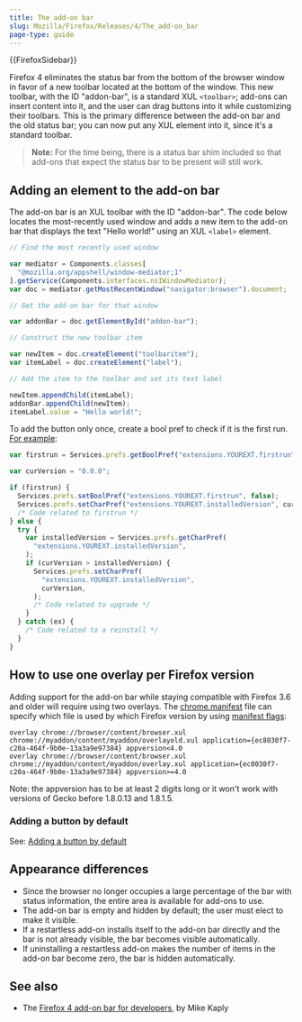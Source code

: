 ```yaml
---
title: The add-on bar
slug: Mozilla/Firefox/Releases/4/The_add-on_bar
page-type: guide
---
```


{{FirefoxSidebar}}

Firefox 4 eliminates the status bar from the bottom of the browser window in favor of a new toolbar located at the bottom of the window. This new toolbar, with the ID "addon-bar", is a standard XUL `<toolbar>`; add-ons can insert content into it, and the user can drag buttons into it while customizing their toolbars. This is the primary difference between the add-on bar and the old status bar; you can now put any XUL element into it, since it's a standard toolbar.

> **Note:** For the time being, there is a status bar shim included so that add-ons that expect the status bar to be present will still work.

## Adding an element to the add-on bar

The add-on bar is an XUL toolbar with the ID "addon-bar". The code below locates the most-recently used window and adds a new item to the add-on bar that displays the text "Hello world!" using an XUL `<label>` element.

```js
// Find the most recently used window

var mediator = Components.classes[
  "@mozilla.org/appshell/window-mediator;1"
].getService(Components.interfaces.nsIWindowMediator);
var doc = mediator.getMostRecentWindow("navigator:browser").document;

// Get the add-on bar for that window

var addonBar = doc.getElementById("addon-bar");

// Construct the new toolbar item

var newItem = doc.createElement("toolbaritem");
var itemLabel = doc.createElement("label");

// Add the item to the toolbar and set its text label

newItem.appendChild(itemLabel);
addonBar.appendChild(newItem);
itemLabel.value = "Hello world!";
```

To add the button only once, create a bool pref to check if it is the first run. [For example](https://stackoverflow.com/questions/4978188/how-do-i-detect-a-first-run-in-firefox-a-addon/4978512#4978512):

```js
var firstrun = Services.prefs.getBoolPref("extensions.YOUREXT.firstrun");

var curVersion = "0.0.0";

if (firstrun) {
  Services.prefs.setBoolPref("extensions.YOUREXT.firstrun", false);
  Services.prefs.setCharPref("extensions.YOUREXT.installedVersion", curVersion);
  /* Code related to firstrun */
} else {
  try {
    var installedVersion = Services.prefs.getCharPref(
      "extensions.YOUREXT.installedVersion",
    );
    if (curVersion > installedVersion) {
      Services.prefs.setCharPref(
        "extensions.YOUREXT.installedVersion",
        curVersion,
      );
      /* Code related to upgrade */
    }
  } catch (ex) {
    /* Code related to a reinstall */
  }
}
```

## How to use one overlay per Firefox version

Adding support for the add-on bar while staying compatible with Firefox 3.6 and older will require using two overlays. The [chrome.manifest](/en-US/docs/Chrome_Registration) file can specify which file is used by which Firefox version by using [manifest flags](/en-US/docs/Chrome_Registration#manifest_flags):

```plain
overlay chrome://browser/content/browser.xul chrome://myaddon/content/myaddon/overlayold.xul application={ec8030f7-c20a-464f-9b0e-13a3a9e97384} appversion<4.0
overlay chrome://browser/content/browser.xul chrome://myaddon/content/myaddon/overlay.xul application={ec8030f7-c20a-464f-9b0e-13a3a9e97384} appversion>=4.0
```

Note: the appversion has to be at least 2 digits long or it won't work with versions of Gecko before 1.8.0.13 and 1.8.1.5.

### Adding a button by default

See: [Adding a button by default](/en-US/docs/Code_snippets/Toolbar#adding_button_by_default)

## Appearance differences

- Since the browser no longer occupies a large percentage of the bar with status information, the entire area is available for add-ons to use.
- The add-on bar is empty and hidden by default; the user must elect to make it visible.
- If a restartless add-on installs itself to the add-on bar directly and the bar is not already visible, the bar becomes visible automatically.
- If uninstalling a restartless add-on makes the number of items in the add-on bar become zero, the bar is hidden automatically.

## See also

- The [Firefox 4 add-on bar for developers](https://mike.kaply.com/2011/01/25/the-firefox-4-add-on-bar-for-developers/), by Mike Kaply
